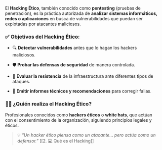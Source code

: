 El **Hacking Ético**, también conocido como **pentesting** (pruebas de penetración), es la práctica autorizada de **analizar sistemas informáticos, redes o aplicaciones** en busca de vulnerabilidades que puedan ser explotadas por atacantes maliciosos.

### ✅ Objetivos del Hacking Ético:

- 🔍 **Detectar vulnerabilidades** antes que lo hagan los hackers maliciosos.
    
- 🛡️ **Probar las defensas de seguridad** de manera controlada.
    
- 🧪 **Evaluar la resistencia** de la infraestructura ante diferentes tipos de ataques.
    
- 📄 **Emitir informes técnicos y recomendaciones** para corregir fallas.
    

### 🧑‍💻 ¿Quién realiza el Hacking Ético?

Profesionales conocidos como **hackers éticos** o **white hats**, que actúan con el consentimiento de la organización, siguiendo principios legales y éticos.

> 💡 _“Un hacker ético piensa como un atacante… pero actúa como un defensor.”_ [[2. 💻 Qué es el Hacking]]

